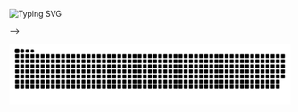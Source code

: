 <!--
- 🔭 I’m currently working on ...
- 🌱 I’m currently learning ...
- 👯 I’m looking to collaborate on ...
- 🤔 I’m looking for help with ...
- 💬 Ask me about ...
- 📫 How to reach me: ...
- 😄 Pronouns: ...
- ⚡ Fun fact: ...
-->

<!-- [![Ibrahim's github stats](https://github-readme-stats.vercel.app/api?username=ibrahimqarayev)](https://github.com/ibrahimqarayev/github-readme-stats) -->
<!-- [![Top Langs](https://github-readme-stats.vercel.app/api/top-langs/?username=ibrahimqarayev)](https://github.com/ibrahimqarayev/github-readme-stats) -->

<!-- ![Snake animation](https://github.com/ibrahimqarayev/ibrahimqarayev/blob/output/github-contribution-grid-snake.svg) -->
<!-- <a href="#">
  <img width=100% src="https://capsule-render.vercel.app/api?type=waving&color=3da37a&height=120&section=header"/>
</a> -->

![Typing SVG](https://readme-typing-svg.herokuapp.com/?color=3da37a&size=35&center=true&vCenter=true&width=1000&lines=Hi,+I'm+Ibrahim;I'm+from+Azerbaijan;I'm+a+Junior+Java+Developer;Be+Welcome!+ツ)
<!-- 
<div align="center">
  <br>
  <a href="#">
    <img height="190rem" alt="GitHub Stats" src="https://github-readme-stats.vercel.app/api?username=ibrahimqarayev&show_icons=true&theme=vue-dark&count_private=true&bg_color=0d1117&hide_border=true"/>
  </a>
  <a href="#">
    <img height="190rem" alt="Most Used Languages" src="https://github-readme-stats.vercel.app/api/top-langs/?username=ibrahimqarayev&langs_count=8&count_private=false&layout=compact&theme=vue-dark&bg_color=0d1117&hide_border=true"/>
  </a>
</div> 


<a href="#">
  <img width=100% src="https://capsule-render.vercel.app/api?type=waving&color=3da37a&height=120&section=footer"/>
</a> --> -->

![Snake animation](https://github.com/JeffersonRPM/JeffersonRPM/blob/output/github-contribution-grid-snake.svg)
